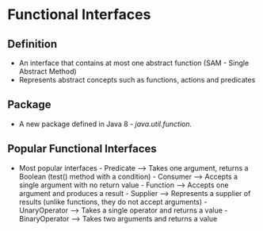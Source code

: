 # Functional Interfaces

## Definition
   - An interface that contains at most one abstract function (SAM - Single Abstract Method)
   - Represents abstract concepts such as functions, actions and predicates

## Package
   - A new package defined in Java 8 - _java.util.function_.

## Popular Functional Interfaces
   -  Most popular interfaces
 	- Predicate --> Takes one argument, returns a Boolean (test() method with a condition)
	- Consumer --> Accepts a single argument with no return value
	- Function --> Accepts one argument and produces a result
	- Supplier --> Represents a supplier of results (unlike functions, they do not accept arguments)
	- UnaryOperator --> Takes a single operator and returns a value
	- BinaryOperator --> Takes two arguments and returns a value



